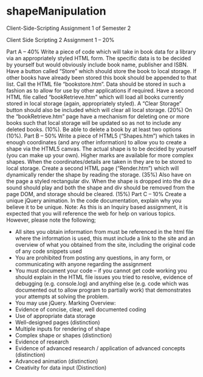 # shapeManipulation
Client-Side-Scripting Assignment 1 of Semester 2 

Client Side Scripting 2
Assignment 1 – 20%

Part A – 40%
Write a piece of code which will take in book data for a library via an appropriately styled HTML
form. The specific data is to be decided by yourself but would obviously include book name,
publisher and ISBN. Have a button called “Store” which should store the book to local storage. If
other books have already been stored this book should be appended to that list. Call the HTML file
“bookstore.htm”. Data should be stored in such a fashion as to allow for use by other applications if
required. Have a second HTML file called “bookRetrieve.htm” which will load all books currently
stored in local storage (again, appropriately styled). A “Clear Storage” button should also be included
which will clear all local storage. (20%)
On the “bookRetrieve.htm” page have a mechanism for deleting one or more books such that local
storage will be updated so as not to include any deleted books. (10%). Be able to delete a book by at
least two options (10%).
Part B – 50%
Write a piece of HTML5 (“Shapes.htm”) which takes in enough coordinates (and any other
information) to allow you to create a shape via the HTML5 canvas. The actual shape is to be decided
by yourself (you can make up your own). Higher marks are available for more complex shapes. When
the coordinates/details are taken in they are to be stored to local storage. Create a second HTML
page (“Render.htm”) which will dynamically render the shape by reading the storage. (35%)
Also have on the page a styled rectangular div. When the shape is dropped into the div a sound
should play and both the shape and div should be removed from the page DOM, and storage should
be cleared. (15%)
Part C – 10%
Create a unique jQuery animation. In the code documentation, explain why you believe it to be
unique.
Note: As this is an Inquiry based assignment, it is expected that you will reference the web for help
on various topics. However, please note the following;
- All sites you obtain information from must be referenced in the html file where the
information is used, this must include a link to the site and an overview of what you
obtained from the site, including the original code of any code snippets used
- You are prohibited from posting any questions, in any form, or communicating with
anyone regarding the assignment
- You must document your code – if you cannot get code working you should explain in the
HTML file issues you tried to resolve, evidence of debugging (e.g. console.log) and
anything else (e.g. code which was documented out to allow program to partially work)
that demonstrates your attempts at solving the problem.
- You may use jQuery.
Marking Overview:
- Evidence of concise, clear, well documented coding
- Use of appropriate data storage
- Well-designed pages (distinction)
- Multiple inputs for rendering of shape
- Complex shape or shapes (distinction)
- Evidence of research
- Evidence of advanced research / application of advanced concepts (distinction)
- Advanced animation (distinction)
- Creativity for data input (Distinction)
